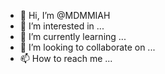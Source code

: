 - 👋 Hi, I’m @MDMMIAH
- 👀 I’m interested in ...
- 🌱 I’m currently learning ...
- 💞️ I’m looking to collaborate on ...
- 📫 How to reach me ...

<!---
MDMMIAH/MDMMIAH is a ✨ special ✨ repository because its `README.md` (this file) appears on your GitHub profile.
You can click the Preview link to take a look at your changes.
--->

